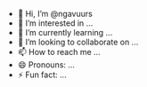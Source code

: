 - 👋 Hi, I’m @ngavuurs
- 👀 I’m interested in ...
- 🌱 I’m currently learning ...
- 💞️ I’m looking to collaborate on ...
- 📫 How to reach me ...
- 😄 Pronouns: ...
- ⚡ Fun fact: ...

<!---
ngavuurs/ngavuurs is a ✨ special ✨ repository because its `README.md` (this file) appears on your GitHub profile.
You can click the Preview link to take a look at your changes.
--->
